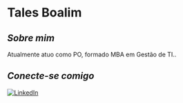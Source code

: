 # Tales Boalim

## *Sobre mim*
Atualmente atuo como PO, formado MBA em Gestão de TI.. 

## *Conecte-se comigo*

[![LinkedIn](https://img.shields.io/badge/LinkedIn-000?style=for-the-badge&logo=linkedin&logoColor=0E76A8)](https://www.linkedin.com/in/tales-boalim)
